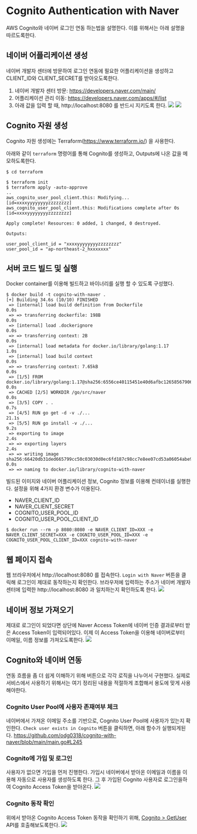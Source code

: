 # Cognito Authentication with Naver

AWS Cognito와 네이버 로그인 연동 하는법을 설명한다. 이를 위해서는 아래 설명을 따르도록한다.

## 네이버 어플리케이션 생성
네이버 개발자 센터에 방문하여 로그인 연동에 필요한 어플리케이션을 생성하고 CLIENT_ID와 CLIENT_SECRET를 받아오도록한다.
1. 네이버 개발자 센터 방문: https://developers.naver.com/main/
2. 어플리케이션 관리 이동: https://developers.naver.com/apps/#/list
3. 아래 값을 입력 할 때, http://localhost:8080 를 반드시 지키도록 한다.
![](/img/naver-dev-app1.png)
![](/img/naver-dev-app2.png)

## Cognito 자원 생성
Cognito 자원 생성에는 Terraform(https://www.terraform.io/) 을 사용한다.

아래와 같이 `terraform` 명령어를 통해 Cognito를 생성하고, Outputs에 나온 값을 메모하도록한다.

```shell
$ cd terraform

$ terraform init
$ terraform apply -auto-approve
..
aws_cognito_user_pool_client.this: Modifying... [id=xxxxyyyyyyyyzzzzzzzz]
aws_cognito_user_pool_client.this: Modifications complete after 0s [id=xxxxyyyyyyyyzzzzzzzz]

Apply complete! Resources: 0 added, 1 changed, 0 destroyed.

Outputs:

user_pool_client_id = "xxxxyyyyyyyyzzzzzzzz"
user_pool_id = "ap-northeast-2_hxxxxxxx"
```
## 서버 코드 빌드 및 실행
Docker container를 이용해 빌드하고 바이너리를 실행 할 수 있도록 구성했다.
```shell
$ docker build -t cognito-with-naver .
[+] Building 34.6s (10/10) FINISHED
 => [internal] load build definition from Dockerfile                                                                                                         0.0s
 => => transferring dockerfile: 198B                                                                                                                         0.0s
 => [internal] load .dockerignore                                                                                                                            0.0s
 => => transferring context: 2B                                                                                                                              0.0s
 => [internal] load metadata for docker.io/library/golang:1.17                                                                                               1.0s
 => [internal] load build context                                                                                                                            0.0s
 => => transferring context: 7.65kB                                                                                                                          0.0s
 => [1/5] FROM docker.io/library/golang:1.17@sha256:6556ce40115451e40d6afbc12658567906c9250b0fda250302dffbee9d529987                                         0.0s
 => CACHED [2/5] WORKDIR /go/src/naver                                                                                                                       0.0s
 => [3/5] COPY . .                                                                                                                                           0.7s
 => [4/5] RUN go get -d -v ./...                                                                                                                            21.1s
 => [5/5] RUN go install -v ./...                                                                                                                            9.2s
 => exporting to image                                                                                                                                       2.4s
 => => exporting layers                                                                                                                                      2.4s
 => => writing image sha256:66420db31ded665799cc50c03030d0ec6fd187c98cc7e8ee07cd53a06054abe9                                                                 0.0s
 => => naming to docker.io/library/cognito-with-naver
 ```
 
빌드된 이미지와 네이버 어플리케이션 정보, Cognito 정보를 이용해 컨테이너를 실행한다. 설정을 위해 4가지 환경 변수가 이용된다.
* NAVER_CLIENT_ID
* NAVER_CLIENT_SECRET
* COGNITO_USER_POOL_ID
* COGNITO_USER_POOL_CLIENT_ID
```shell
$ docker run --rm -p 8080:8080 -e NAVER_CLIENT_ID=XXX -e NAVER_CLIENT_SECRET=XXX -e COGNITO_USER_POOL_ID=XXX -e COGNITO_USER_POOL_CLIENT_ID=XXX cognito-with-naver
```
 
## 웹 페이지 접속
웹 브라우저에서 http://localhost:8080 를 접속한다. `Login with Naver` 버튼을 클릭해 로그인이 제대로 동작하는지 확인한다.
브라우저에 입력하는 주소가 네이버 개발자 센터에 입력한 http://localhost:8080 과 일치하는지 확인하도록 한다.
![](/img/localhost1.png)

## 네이버 정보 가져오기
제대로 로그인이 되었다면 상단에 Naver Access Token에 네이버 인증 결과로부터 받은 Access Token이 입력되어있다.
이제 이 Access Token을 이용해 네이버로부터 이메일, 이름 정보를 가져오도록한다.
![](/img/localhost2.png)

## Cognito와 네이버 연동
연동 흐름을 좀 더 쉽게 이해하기 위해 버튼으로 각각 로직을 나누어서 구현했다. 실제로 서비스에서 사용하기 위해서는 여기 정리된 내용을 적절하게 조합해서 용도에 맞게 사용해야한다.

### Cognito User Pool에 사용자 존재여부 체크
네이버에서 가져온 이메일 주소를 기반으로, Cognito User Pool에 사용자가 있는지 확인한다.
`Check user exists in Cognito` 버튼을 클릭하면, 아래 함수가 실행되게된다.
https://github.com/odg0318/cognito-with-naver/blob/main/main.go#L245

### Cognito에 가입 및 로그인
사용자가 없으면 가입을 먼저 진행한다. 가입시 네이버에서 받아온 이메일과 이름을 이용해 자동으로 사용자를 생성하도록 한다.
그 후 가입된 Cognito 사용자로 로그인을하여 Cognito Access Token을 받아온다.
![](/img/localhost3.png)

### Cognito 동작 확인
위에서 받아온 Cognito Access Token 동작을 확인하기 위해, [Cognito > GetUser](https://docs.aws.amazon.com/cognito-user-identity-pools/latest/APIReference/API_GetUser.html) API를 호출해보도록한다.
![](/img/localhost4.png)
